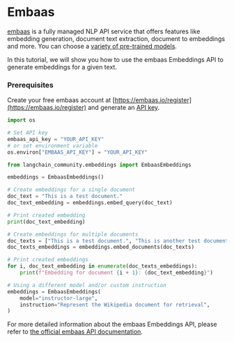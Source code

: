 # Embaas

[embaas](https://embaas.io) is a fully managed NLP API service that offers features like embedding generation, document text extraction, document to embeddings and more. You can choose a [variety of pre-trained models](https://embaas.io/docs/models/embeddings).

In this tutorial, we will show you how to use the embaas Embeddings API to generate embeddings for a given text.

### Prerequisites
Create your free embaas account at [https://embaas.io/register](https://embaas.io/register) and generate an [API key](https://embaas.io/dashboard/api-keys).


```python
import os

# Set API key
embaas_api_key = "YOUR_API_KEY"
# or set environment variable
os.environ["EMBAAS_API_KEY"] = "YOUR_API_KEY"
```


```python
from langchain_community.embeddings import EmbaasEmbeddings
```


```python
embeddings = EmbaasEmbeddings()
```


```python
# Create embeddings for a single document
doc_text = "This is a test document."
doc_text_embedding = embeddings.embed_query(doc_text)
```


```python
# Print created embedding
print(doc_text_embedding)
```


```python
# Create embeddings for multiple documents
doc_texts = ["This is a test document.", "This is another test document."]
doc_texts_embeddings = embeddings.embed_documents(doc_texts)
```


```python
# Print created embeddings
for i, doc_text_embedding in enumerate(doc_texts_embeddings):
    print(f"Embedding for document {i + 1}: {doc_text_embedding}")
```


```python
# Using a different model and/or custom instruction
embeddings = EmbaasEmbeddings(
    model="instructor-large",
    instruction="Represent the Wikipedia document for retrieval",
)
```

For more detailed information about the embaas Embeddings API, please refer to [the official embaas API documentation](https://embaas.io/api-reference).
